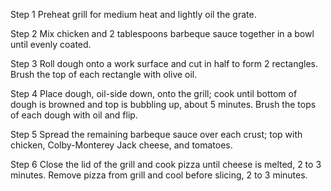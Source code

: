 Step 1
Preheat grill for medium heat and lightly oil the grate.

Step 2
Mix chicken and 2 tablespoons barbeque sauce together in a bowl until evenly coated.

Step 3
Roll dough onto a work surface and cut in half to form 2 rectangles. Brush the top of each rectangle with olive oil.

Step 4
Place dough, oil-side down, onto the grill; cook until bottom of dough is browned and top is bubbling up, about 5 minutes. Brush the tops of each dough with oil and flip.

Step 5
Spread the remaining barbeque sauce over each crust; top with chicken, Colby-Monterey Jack cheese, and tomatoes.

Step 6
Close the lid of the grill and cook pizza until cheese is melted, 2 to 3 minutes. Remove pizza from grill and cool before slicing, 2 to 3 minutes.